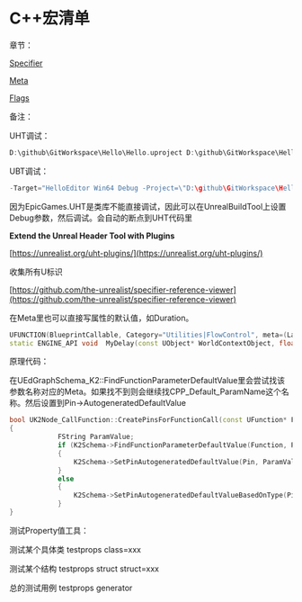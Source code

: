 # C++宏清单

章节：

[Specifier](C++%E5%AE%8F%E6%B8%85%E5%8D%95/Specifier.md)

[Meta](C++%E5%AE%8F%E6%B8%85%E5%8D%95/Meta.md)

[Flags](C++%E5%AE%8F%E6%B8%85%E5%8D%95/Flags.md)

备注：

UHT调试：

```cpp
D:\github\GitWorkspace\Hello\Hello.uproject D:\github\GitWorkspace\Hello\Intermediate\Build\Win64\HelloEditor\Debug\HelloEditor.uhtmanifest
```

UBT调试：

```cpp
-Target="HelloEditor Win64 Debug -Project=\"D:\github\GitWorkspace\Hello\Hello.uproject\"" -Target="ShaderCompileWorker Win64 Development -Quiet" -WaitMutex -FromMsBuild -architecture=x64
```

因为EpicGames.UHT是类库不能直接调试，因此可以在UnrealBuildTool上设置Debug参数，然后调试。会自动的断点到UHT代码里

**Extend the Unreal Header Tool with Plugins**

[https://unrealist.org/uht-plugins/](https://unrealist.org/uht-plugins/)

收集所有U标识

[https://github.com/the-unrealist/specifier-reference-viewer](https://github.com/the-unrealist/specifier-reference-viewer)

在Meta里也可以直接写属性的默认值，如Duration。

```cpp
UFUNCTION(BlueprintCallable, Category="Utilities|FlowControl", meta=(Latent, WorldContext="WorldContextObject", LatentInfo="LatentInfo", Duration="0.2", Keywords="sleep"))
static ENGINE_API void	MyDelay(const UObject* WorldContextObject, float Duration, struct FLatentActionInfo LatentInfo );
```

原理代码：

在UEdGraphSchema_K2::FindFunctionParameterDefaultValue里会尝试找该参数名称对应的Meta。如果找不到则会继续找CPP_Default_ParamName这个名称。然后设置到Pin->AutogeneratedDefaultValue

```cpp
bool UK2Node_CallFunction::CreatePinsForFunctionCall(const UFunction* Function)
{
			FString ParamValue;
			if (K2Schema->FindFunctionParameterDefaultValue(Function, Param, ParamValue))
			{
				K2Schema->SetPinAutogeneratedDefaultValue(Pin, ParamValue);
			}
			else
			{
				K2Schema->SetPinAutogeneratedDefaultValueBasedOnType(Pin);
			}
}
```

测试Property值工具：

测试某个具体类 testprops class=xxx

测试某个结构 testprops struct struct=xxx

总的测试用例 testprops generator